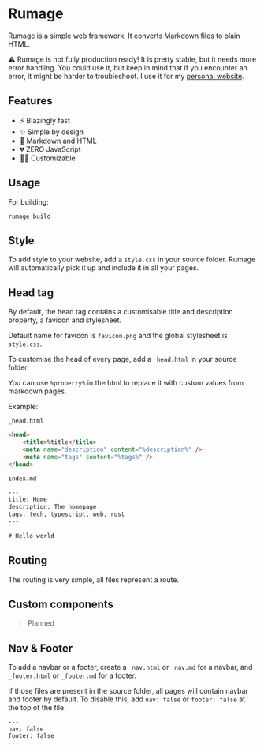 # Rumage

Rumage is a simple web framework. It converts Markdown files to plain HTML.

⚠️ Rumage is not fully production ready! It is pretty stable,
but it needs more error handling. You could use it, but keep
in mind that if you encounter an error, it might be harder
to troubleshoot. I use it for my [personal website](https://angelmario.eu).

## Features

* ⚡️ Blazingly fast
* ✨ Simple by design
* 📄 Markdown and HTML
* 💔 ZERO JavaScript
* 🧑‍💻 Customizable

## Usage

For building:
```
rumage build
```

## Style

To add style to your website, add a `style.css` in your source folder. Rumage
will automatically pick it up and include it in all your pages.

## Head tag

By default, the head tag contains a customisable title and description
property, a favicon and stylesheet.

Default name for favicon is `favicon.png` and the global stylesheet is `style.css`.

To customise the head of every page, add a `_head.html` in your source folder.

You can use `%property%` in the html to replace it with custom values from markdown
pages.

Example:

`_head.html`
```html
<head>
    <title>%title</title>
    <meta name="description" content="%description%" />
    <meta name="tags" content="%tags%" />
</head>
```

`index.md`
```html
---
title: Home
description: The homepage
tags: tech, typescript, web, rust
---

# Hello world
```

## Routing

The routing is very simple, all files represent a route.

## Custom components

> Planned

## Nav & Footer

To add a navbar or a footer, create a `_nav.html` or `_nav.md` for a navbar,
and `_footer.html` or `_footer.md` for a footer.

If those files are present in the source folder, all pages will contain navbar
and footer by default. To disable this, add `nav: false` or `footer: false`
at the top of the file.

```
---
nav: false
footer: false
---
```

